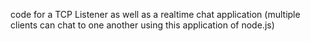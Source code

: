 code for a TCP Listener as well as a realtime chat application (multiple clients can chat to one another using this application of node.js)
